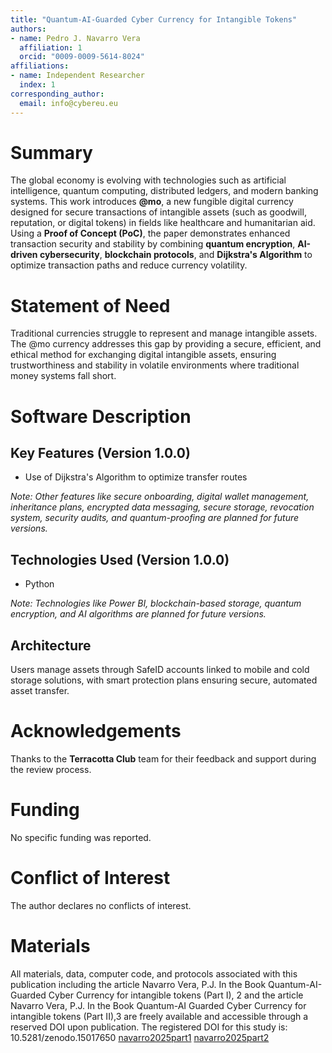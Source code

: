 ```yaml
---
title: "Quantum-AI-Guarded Cyber Currency for Intangible Tokens"
authors:
- name: Pedro J. Navarro Vera
  affiliation: 1
  orcid: "0009-0009-5614-8024"
affiliations:
- name: Independent Researcher
  index: 1
corresponding_author:
  email: info@cybereu.eu
---
```


# Summary

The global economy is evolving with technologies such as artificial intelligence, quantum computing, distributed ledgers, and modern banking systems. This work introduces **@mo**, a new fungible digital currency designed for secure transactions of intangible assets (such as goodwill, reputation, or digital tokens) in fields like healthcare and humanitarian aid. Using a **Proof of Concept (PoC)**, the paper demonstrates enhanced transaction security and stability by combining **quantum encryption**, **AI-driven cybersecurity**, **blockchain protocols**, and **Dijkstra's Algorithm** to optimize transaction paths and reduce currency volatility.

# Statement of Need

Traditional currencies struggle to represent and manage intangible assets. The @mo currency addresses this gap by providing a secure, efficient, and ethical method for exchanging digital intangible assets, ensuring trustworthiness and stability in volatile environments where traditional money systems fall short.

# Software Description

## Key Features (Version 1.0.0)

- Use of Dijkstra's Algorithm to optimize transfer routes

*Note: Other features like secure onboarding, digital wallet management, inheritance plans, encrypted data messaging, secure storage, revocation system, security audits, and quantum-proofing are planned for future versions.*

## Technologies Used (Version 1.0.0)

- Python

*Note: Technologies like Power BI, blockchain-based storage, quantum encryption, and AI algorithms are planned for future versions.*

## Architecture

Users manage assets through SafeID accounts linked to mobile and cold storage solutions, with smart protection plans ensuring secure, automated asset transfer.

# Acknowledgements

Thanks to the **Terracotta Club** team for their feedback and support during the review process.

# Funding

No specific funding was reported.

# Conflict of Interest

The author declares no conflicts of interest.

# Materials

All materials, data, computer code, and protocols associated with this publication 
including the article Navarro Vera, P.J. In the Book Quantum-AI-Guarded Cyber Currency for 
intangible tokens (Part I), 2 and the article Navarro Vera, P.J. In the Book Quantum-AI
Guarded Cyber Currency for intangible tokens (Part II),3  are freely available and accessible 
through a reserved DOI upon publication. The registered DOI for this study is: 
10.5281/zenodo.15017650
[navarro2025part1](https://zenodo.org/records/15017650?preview=1&token=eyJhbGciOiJIUzUxMiJ9.eyJpZCI6IjRkNjJiMmI1LTJhZWMtNDQ4OC1hMGFiLThmYjdjYWI2YjVlZSIsImRhdGEiOnt9LCJyYW5kb20iOiIxMDFiMzc2ZTA2YTE4YWZkMzg0NTJjYzdjZmZlYmI2NCJ9.F5KK366RTed0v21XTaQzzlwno0XOS6qiswPTCZ3cyDqfe_E1xkn6rqxhB0Sr4-LAv5iqyb6-N2Ju1hY1QiW6qw)
[navarro2025part2](https://zenodo.org/records/15017650?preview=1&token=eyJhbGciOiJIUzUxMiJ9.eyJpZCI6IjRkNjJiMmI1LTJhZWMtNDQ4OC1hMGFiLThmYjdjYWI2YjVlZSIsImRhdGEiOnt9LCJyYW5kb20iOiIxMDFiMzc2ZTA2YTE4YWZkMzg0NTJjYzdjZmZlYmI2NCJ9.F5KK366RTed0v21XTaQzzlwno0XOS6qiswPTCZ3cyDqfe_E1xkn6rqxhB0Sr4-LAv5iqyb6-N2Ju1hY1QiW6qw)
